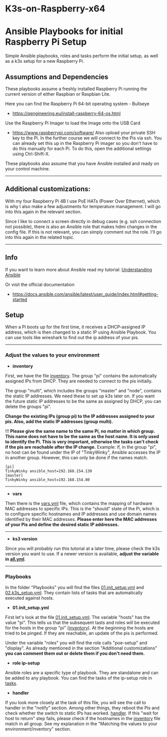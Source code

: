 # K3s-on-Raspberry-x64

<h1>Ansible Playbooks for initial Raspberry Pi Setup</h1>
Simple Ansible playbooks, roles and tasks perform the initial setup, as well as a k3s setup for a new Raspberry Pi.


<h2>Assumptions and Dependencies</h2>
These playbooks assume a freshly installed Raspberry Pi running the current version of either Raspbian or Raspbian Lite.

Here you can find the Raspberry Pi 64-bit operating system - Bullseye
- https://qengineering.eu/install-raspberry-64-os.html

Use the Raspberry Pi Imager to load the Image onto the USB Card
- https://www.raspberrypi.com/software/
Also upload your private SSH key to the Pi. In the further course we will connect to the Pis via ssh. You can already set this up in the Raspberry Pi imager so you don't have to do this manually for each Pi. To do this, open the additional settings using Ctrl-Shift-X.

These playbooks also assume that you have Ansible installed and ready on your control machine.

---

<h2>Additional customizations:</h2>

With my four Raspberry Pi 4B I use PoE HATs (Power Over Ethernet), which is why I also make a few adjustments for temperature management. I will go into this again in the relevant section. 

Since I like to connect a screen directly in debug cases (e.g. ssh connection not possible), there is also an Ansible role that makes hdmi changes in the config file. If this is not relevant, you can simply comment out the role. I'll go into this again in the related topic.

---

<h2>Info</h2>

If you want to learn more about Ansible read my tutorial:
[Understanding Ansible](documentation/ansible.md)

Or visit the official documentation
* https://docs.ansible.com/ansible/latest/user_guide/index.html#getting-started


<h2>Setup</h2>
When a Pi boots up for the first time, it receives a DHCP-assigned IP address, which is then changed to a static IP using Ansible Playbook.
You can use tools like wireshark to find out the ip address of your pis.

---
**<h3>**Adjust the values to your environment**</h3>**

* **inventory**

First, we have the file [inventory](inventory). 
The group "pi" contains the automatically assigned IPs from DHCP. They are needed to connect to the pis initially.  

The group "multi", which includes the groups "master" and "node", contains the static IP addresses. We need these to set up k3s later on. If you want the future static IP addresses to be the same as assigned by DHCP, you can delete the groups "pi". 

**Change the existing IPs (group pi) to the IP addresses assigned to your pis. Also, add the static IP addresses (group multi).**

!!!
**Please give the same name to the same Pi, no matter in which group. This name does not have to be the same as the host name. It is only used to identify the Pi. This is very important, otherwise the tasks can't check if the pis are reachable after the IP change.** Example: If, in the group "pi", no host can be found under the IP of "TinkyWinky", Ansible accesses the IP in another group. However, this can only be done if the names match.  

````shell
[pi]
TinkyWinky ansible_host=192.168.154.130
[master]
TinkyWinky ansible_host=192.168.154.80
````
---
* **vars**

Then there is the [vars.yml](role/ip-setup/vars/main.yml) file, which contains the mapping of hardware MAC addresses to specific IPs.
This is the "should" state of the Pi, which is to configure specific hostnames and IP addresses and use domain names identified by their MAC addresses. **Please enter here the MAC addresses of your Pis and define the desired static IP addresses.**

---
* **ks3 version**

Since you will probably run this tutorial at a later time, please check the k3s version you want to use. If a newer version is available, **adjust the variable in [all.yml](group_vars/all.yml)**.

---

**<h3>**Playbooks**</h3>**
In the folder "Playbooks" you will find the files [01.init_setup.yml](playbooks/01.init_setup.yml) and [02.k3s_setup.yml](playbooks/02.k3s_setup.yml). They contain lists of tasks that are automatically executed against hosts. 

* **01.init_setup.yml**

First let's look at the file [01.init_setup.yml](playbooks/01.init_setup.yml). The variable "hosts" has the value "pi". This tells us that the subsequent tasts and roles will be executed for the hosts in the group "pi" ([inventory](inventory)). At the beginning the hosts are tried to be pinged. If they are reachable, an update of the pis is performed.

Under the variable "roles" you will find the role calls "poe-setup" and "display". As already mentioned in the section "Additional customizations" **you can comment them out or delete them if you don't need them.** 

* **role ip-setup**

Ansible roles are a specific type of playbook. They are standalone and can be added to any playbook. You can find the tasks of the ip-setup role in [tasks](role/ip-setup/tasks/main.yml). 

* **handler**

If you look more closely at the task of this file, you will see the call to handler in the "notify" section. Among other things, they reboot the Pis and check whether the switch to static IPs has worked. [handler](role/ip-setup/handlers/main.yml). If this "wait for host to return" step fails, please check if the hostnames in the [inventory](inventory) file match in all group. See my explanation in the "Matching the values to your environment/inventory" section.